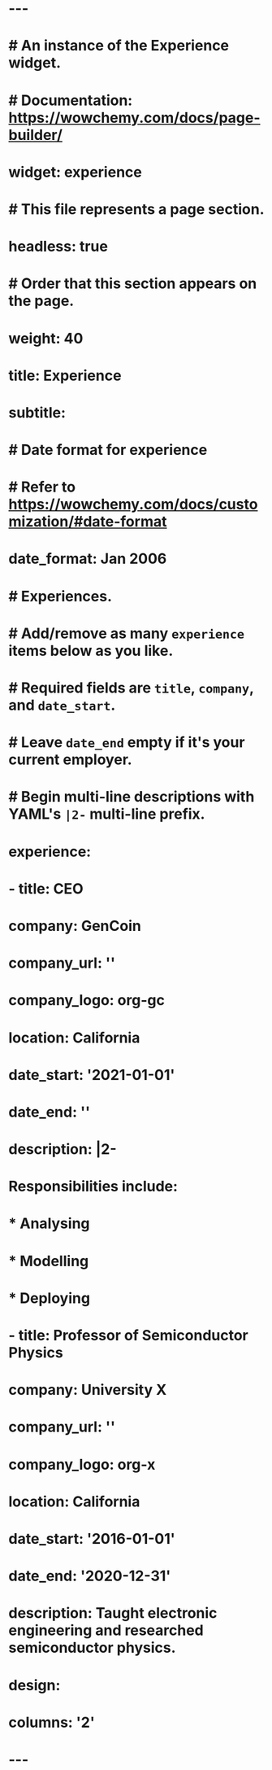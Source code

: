 # ---
# # An instance of the Experience widget.
# # Documentation: https://wowchemy.com/docs/page-builder/
# widget: experience
# 
# # This file represents a page section.
# headless: true
# 
# # Order that this section appears on the page.
# weight: 40
# 
# title: Experience
# subtitle:
# 
# # Date format for experience
# #   Refer to https://wowchemy.com/docs/customization/#date-format
# date_format: Jan 2006
# 
# # Experiences.
# #   Add/remove as many `experience` items below as you like.
# #   Required fields are `title`, `company`, and `date_start`.
# #   Leave `date_end` empty if it's your current employer.
# #   Begin multi-line descriptions with YAML's `|2-` multi-line prefix.
# experience:
#   - title: CEO
#     company: GenCoin
#     company_url: ''
#     company_logo: org-gc
#     location: California
#     date_start: '2021-01-01'
#     date_end: ''
#     description: |2-
#         Responsibilities include:
# 
#         * Analysing
#         * Modelling
#         * Deploying
# 
#   - title: Professor of Semiconductor Physics
#     company: University X
#     company_url: ''
#     company_logo: org-x
#     location: California
#     date_start: '2016-01-01'
#     date_end: '2020-12-31'
#     description: Taught electronic engineering and researched semiconductor physics.
# 
# design:
#   columns: '2'
# ---
